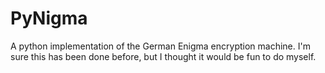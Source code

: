 # PyNigma
A python implementation of the German Enigma encryption machine. I'm sure this has been done before, but I thought it would be fun to do myself.
